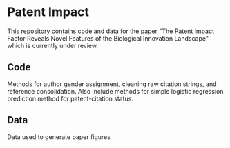 # Patent Impact
This repository contains code and data for the paper
"The Patent Impact Factor Reveals Novel Features of the Biological Innovation
Landscape" which is currently under review.

## Code
Methods for author gender assignment, cleaning raw citation strings,
and reference consolidation. Also include methods for simple logistic regression
prediction method for patent-citation status.

## Data
Data used to generate paper figures
